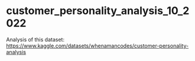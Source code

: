 # customer_personality_analysis_10_2022
Analysis of this dataset: https://www.kaggle.com/datasets/whenamancodes/customer-personality-analysis
